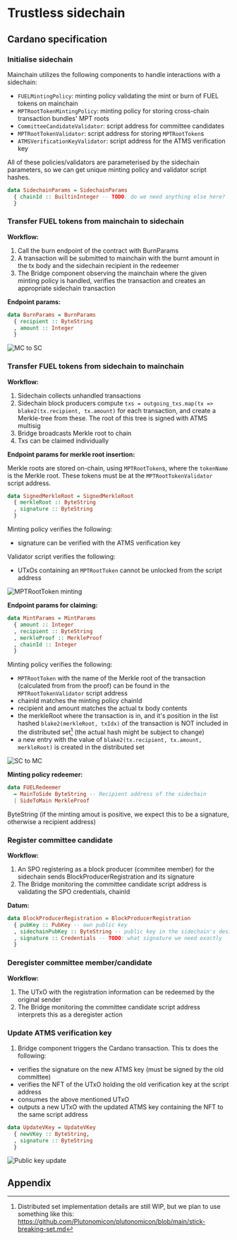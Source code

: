 # Trustless sidechain

## Cardano specification

### Initialise sidechain

Mainchain utilizes the following components to handle interactions with a sidechain:

- `FUELMintingPolicy`: minting policy validating the mint or burn of FUEL tokens on mainchain
- `MPTRootTokenMintingPolicy`: minting policy for storing cross-chain transaction bundles' MPT roots
- `CommitteeCandidateValidator`: script address for committee candidates
- `MPTRootTokenValidator`: script address for storing `MPTRootToken`s
- `ATMSVerificationKeyValidator`: script address for the ATMS verification key

All of these policies/validators are parameterised by the sidechain parameters, so we can get unique minting policy and validator script hashes.

```haskell
data SidechainParams = SidechainParams
  { chainId :: BuiltinInteger -- TODO: do we need anything else here?
  }
```

### Transfer FUEL tokens from mainchain to sidechain

**Workflow:**

1. Call the burn endpoint of the contract with BurnParams
2. A transaction will be submitted to mainchain with the burnt amount in the tx body and the sidechain recipient in the redeemer
3. The Bridge component observing the mainchain where the given minting policy is handled, verifies the transaction and creates an appropriate sidechain transaction

**Endpoint params:**

```haskell
data BurnParams = BurnParams
  { recipient :: ByteString
  , amount :: Integer
  }
```

![MC to SC](MC-SC.svg)

### Transfer FUEL tokens from sidechain to mainchain

**Workflow:**

1. Sidechain collects unhandled transactions
2. Sidechain block producers compute `txs = outgoing_txs.map(tx => blake2(tx.recipient, tx.amount)` for each transaction, and create a Merkle-tree from these. The root of this tree is signed with ATMS multisig
3. Bridge broadcasts Merkle root to chain
4. Txs can be claimed individually

**Endpoint params for merkle root insertion:**

Merkle roots are stored on-chain, using `MPTRootToken`s, where the `tokenName` is the Merkle root. These tokens must be at the `MPTRootTokenValidator` script address.

```haskell
data SignedMerkleRoot = SignedMerkleRoot
  { merkleRoot :: ByteString
  , signature :: ByteString
  }
```

Minting policy verifies the following:

- signature can be verified with the ATMS verification key

Validator script verifies the following:

- UTxOs containing an `MPTRootToken` cannot be unlocked from the script address

![MPTRootToken minting](MPTRoot.svg)

**Endpoint params for claiming:**

```haskell
data MintParams = MintParams
  { amount :: Integer
  , recipient :: ByteString
  , merkleProof :: MerkleProof
  , chainId :: Integer
  }
```

Minting policy verifies the following:

- `MPTRootToken` with the name of the Merkle root of the transaction (calculated from from the proof) can be found in the `MPTRootTokenValidator` script address
- chainId matches the minting policy chainId
- recipient and amount matches the actual tx body contents
- the merkleRoot where the transaction is in, and it's position in the list hashed `blake2(merkleRoot, txIdx)` of the transaction is NOT included in the distributed set[^1] (the actual hash might be subject to change)
- a new entry with the value of `blake2(tx.recipient, tx.amount, merkleRoot)` is created in the distributed set

![SC to MC](SC-MC.svg)

**Minting policy redeemer:**

```haskell
data FUELRedeemer
  = MainToSide ByteString -- Recipient address of the sidechain
  | SideToMain MerkleProof
```

ByteString (if the minting amout is positive, we expect this to be a signature, otherwise a recipient address)

### Register committee candidate

**Workflow:**

1. An SPO registering as a block producer (commitee member) for the sidechain sends BlockProducerRegistration and its signature
2. The Bridge monitoring the committee candidate script address is validating the SPO credentials, chainId

**Datum:**

```haskell
data BlockProducerRegistration = BlockProducerRegistration
  { pubKey :: PubKey -- own public key
  , sidechainPubKey :: ByteString -- public key in the sidechain's desired format
  , signature :: Credentials -- TODO: what signature we need exactly
  }
```

### Deregister committee member/candidate

**Workflow:**

1. The UTxO with the registration information can be redeemed by the original sender
2. The Bridge monitoring the committee candidate script address interprets this as a deregister action

### Update ATMS verification key

1. Bridge component triggers the Cardano transaction. This tx does the following:

- verifies the signature on the new ATMS key (must be signed by the old committee)
- verifies the NFT of the UTxO holding the old verification key at the script address
- consumes the above mentioned UTxO
- outputs a new UTxO with the updated ATMS key containing the NFT to the same script address

```haskell
data UpdateVKey = UpdateVKey
  { newVKey :: ByteString,
  , signature :: ByteString
  }
```

![Public key update](pubkeyupdate.svg)

## Appendix

[^1]: Distributed set implementation details are still WIP, but we plan to use something like this: https://github.com/Plutonomicon/plutonomicon/blob/main/stick-breaking-set.md
